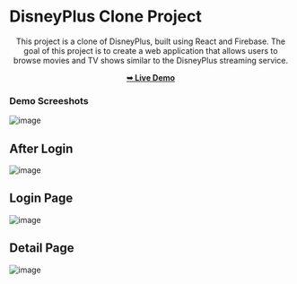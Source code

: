 # DisneyPlus Clone Project

<div align="center">
 
This project is a clone of DisneyPlus, built using React and Firebase. The goal of this project is to create a web application that allows users to browse movies and TV shows similar to the DisneyPlus streaming service.
 
 <a href="https://disney-plus-clone-gold.vercel.app/"><strong>➥ Live Demo</strong></a>
 </div>
 
 ### Demo Screeshots

![image](https://user-images.githubusercontent.com/77185999/226183497-097341c6-7008-4c26-9f1d-8ead4057b38c.png)

## After Login
![image](https://user-images.githubusercontent.com/77185999/226183543-e7286b47-64d3-4584-a43c-a8bd424acd3a.png)

## Login Page
![image](https://user-images.githubusercontent.com/77185999/226183582-2c89a034-df49-4b46-8ed3-adff0e4c9643.png)

## Detail Page
![image](https://user-images.githubusercontent.com/77185999/226183618-05d69611-37c4-425c-99b9-c4d0fbd8890a.png)
